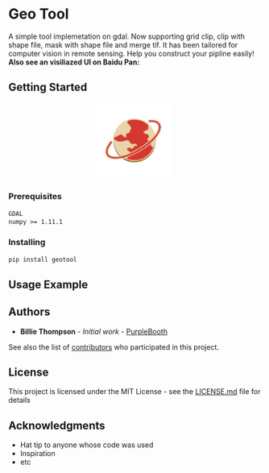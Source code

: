# Geo Tool

A simple tool implemetation on gdal. Now supporting grid clip, clip with shape file, mask with shape file and merge tif. It has been tailored for computer vision in remote sensing. Help you construct your pipline easily! 
**Also see an visiliazed UI on Baidu Pan:**

## Getting Started

<div align=center><img width="150" height="150" src="src/ico/title.png"/></div>

### Prerequisites



```
GDAL
numpy >= 1.11.1
```

### Installing

```
pip install geotool
```

## Usage Example


## Authors

* **Billie Thompson** - *Initial work* - [PurpleBooth](https://github.com/PurpleBooth)

See also the list of [contributors](https://github.com/your/project/contributors) who participated in this project.

## License

This project is licensed under the MIT License - see the [LICENSE.md](LICENSE.md) file for details

## Acknowledgments

* Hat tip to anyone whose code was used
* Inspiration
* etc


